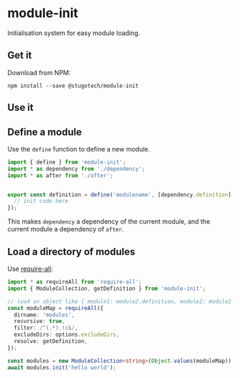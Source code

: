 # module-init

Initialisation system for easy module loading.

## Get it

Download from NPM:

    npm install --save @stugotech/module-init


## Use it

## Define a module

Use the `define` function to define a new module.

```typescript
import { define } from 'module-init';
import * as dependency from './dependency';
import * as after from './after';


export const definition = define('modulename', [dependency.definition], [after.definition], async () => {
  // init code here
});
```

This makes `dependency` a dependency of the current module, and the current module a dependency of `after`.


## Load a directory of modules

Use [require-all](https://www.npmjs.com/package/require-all):

```typescript
import * as requireAll from 'require-all';
import { ModuleCollection, getDefinition } from 'module-init';

// load an object like { module1: module2.definition, module2: module2.definition }
const moduleMap = requireAll({
  dirname: 'modules',
  recursive: true, 
  filter: /^(.*).ts$/,
  excludeDirs: options.excludeDirs,
  resolve: getDefinition,
});

const modules = new ModuleCollection<string>(Object.values(moduleMap));
await modules.init('hello world');
```